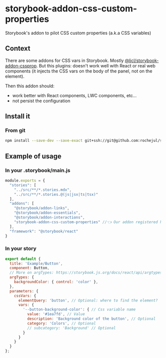# storybook-addon-css-custom-properties

Storybook's addon to pilot CSS custom properties (a.k.a CSS variables)

## Context

There are some addons for CSS vars in Storybook. Mostly  [@ljcl/storybook-addon-cssprop](https://storybook.js.org/addons/@ljcl/storybook-addon-cssprops/).
But this plugins: doesn't work well with React or real web components (it injects the CSS vars on the body of the panel, not on the element).

Then this addon should:
 - work better with React components, LWC components, etc...
 - not persist the configuration

## Install it

### From git

````bash
npm install --save-dev --save-exact git+ssh://git@github.com:rochejul/storybook-addon-css-custom-properties.git#v1.1.0
````

## Example of usage

### In your .storybook/main.js

````js
module.exports = {
  "stories": [
    "../src/**/*.stories.mdx",
    "../src/**/*.stories.@(js|jsx|ts|tsx)"
  ],
  "addons": [
    "@storybook/addon-links",
    "@storybook/addon-essentials",
    "@storybook/addon-interactions",
    "storybook-addon-css-custom-properties" //👈 Our addon registered here
  ],
  "framework": "@storybook/react"
}
````

### In your story

````js
export default {
  title: 'Example/Button',
  component: Button,
  // More on argTypes: https://storybook.js.org/docs/react/api/argtypes
  argTypes: {
    backgroundColor: { control: 'color' },
  },
  parameters: {
    cssVars: {
      elementQuery: 'button', // Optional: where to find the element?
      vars: {
        '--button-background-color': { // Css variable name
          value: '#1ea7fd', // Value
          description: 'Background color of the button', // Optional
          category: 'Colors', // Optional
          // subcategory: 'Background' // Optional
        }
      }
    }
  }
};
````
